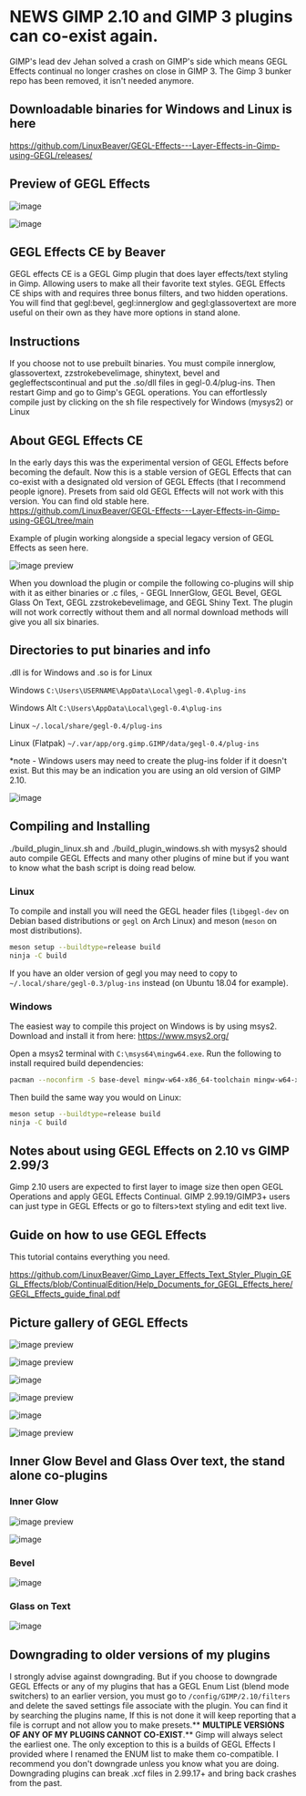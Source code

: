 # NEWS  GIMP 2.10 and GIMP 3 plugins can co-exist again.

GIMP's lead dev Jehan solved a crash on GIMP's side which means GEGL Effects continual no longer crashes on close in GIMP 3. The Gimp 3 bunker repo has been removed, it isn't needed anymore.

## Downloadable binaries for Windows and Linux is here 
https://github.com/LinuxBeaver/GEGL-Effects---Layer-Effects-in-Gimp-using-GEGL/releases/

## Preview of GEGL Effects
![image](https://github.com/LinuxBeaver/Gimp_Layer_Effects_Text_Styler_Plugin_GEGL_Effects/assets/78667207/034f250e-fda5-4e65-95be-27bf94801a36)

![image](https://github.com/LinuxBeaver/GEGL-Effects---Layer-Effects-in-Gimp-using-GEGL/assets/78667207/c6874a65-d761-4994-96a4-2e46b996b07a)


## GEGL Effects CE by Beaver

GEGL effects CE is a GEGL Gimp plugin that does layer effects/text styling in Gimp. Allowing users to make all their favorite text styles. GEGL Effects CE ships with and requires three bonus filters, and two hidden operations. You will find that gegl:bevel, gegl:innerglow and gegl:glassovertext are more useful on their own as they have more options in stand alone. 

## Instructions 

If you choose not to use prebuilt binaries. You must compile innerglow, glassovertext, zzstrokebevelimage, shinytext, bevel and gegleffectscontinual and put the .so/dll files in gegl-0.4/plug-ins. Then restart Gimp and go to Gimp's GEGL operations. You can effortlessly compile just by clicking on the sh file respectively for Windows (mysys2) or Linux


## About GEGL Effects CE

In the early days this was the experimental version of GEGL Effects before becoming the default. Now this is a stable version of GEGL Effects that can co-exist with a designated old version of GEGL Effects (that I recommend people ignore). Presets from said old GEGL Effects will not work with this version. You can find old stable here. https://github.com/LinuxBeaver/GEGL-Effects---Layer-Effects-in-Gimp-using-GEGL/tree/main

Example of plugin working alongside a special legacy version of GEGL Effects as seen here.

![image preview](coexisting_plugins.jpg  )


When you download the plugin or compile the following co-plugins will ship with it as either binaries or .c files, - GEGL InnerGlow, GEGL Bevel, GEGL Glass On Text, GEGL zzstrokebevelimage, and GEGL Shiny Text. The plugin will not work correctly without them and all normal download methods will give you all six binaries. 

## Directories to put binaries and info

.dll is for Windows and .so is for Linux

Windows `C:\Users\USERNAME\AppData\Local\gegl-0.4\plug-ins`

Windows Alt `C:\Users\AppData\Local\gegl-0.4\plug-ins`

Linux `~/.local/share/gegl-0.4/plug-ins`

Linux (Flatpak) `~/.var/app/org.gimp.GIMP/data/gegl-0.4/plug-ins`

*note - Windows users may need to create the plug-ins folder if it doesn't exist. But this may be an indication you are using an old version of GIMP 2.10.

![image](https://github.com/LinuxBeaver/GEGL-Effects---Layer-Effects-in-Gimp-using-GEGL/assets/78667207/c1803c39-c55c-4c5c-8084-fcb01f29adf2)

## Compiling and Installing

./build_plugin_linux.sh and ./build_plugin_windows.sh with mysys2 should auto compile GEGL Effects and many other plugins of mine but if you want to know what the bash script is doing read below. 

### Linux

To compile and install you will need the GEGL header files (`libgegl-dev` on
Debian based distributions or `gegl` on Arch Linux) and meson (`meson` on
most distributions).

```bash
meson setup --buildtype=release build
ninja -C build

```

If you have an older version of gegl you may need to copy to `~/.local/share/gegl-0.3/plug-ins`
instead (on Ubuntu 18.04 for example).

### Windows

The easiest way to compile this project on Windows is by using msys2.  Download
and install it from here: https://www.msys2.org/

Open a msys2 terminal with `C:\msys64\mingw64.exe`.  Run the following to
install required build dependencies:

```bash
pacman --noconfirm -S base-devel mingw-w64-x86_64-toolchain mingw-w64-x86_64-meson mingw-w64-x86_64-gegl
```

Then build the same way you would on Linux:

```bash
meson setup --buildtype=release build
ninja -C build
```

## Notes about using GEGL Effects on 2.10 vs GIMP 2.99/3

Gimp 2.10 users are expected to first layer to image size then open GEGL Operations and apply GEGL Effects Continual. GIMP 2.99.19/GIMP3+ users can just type in GEGL Effects or go to filters>text styling and edit text live.

## Guide on how to use GEGL Effects

This tutorial contains everything you need.

https://github.com/LinuxBeaver/Gimp_Layer_Effects_Text_Styler_Plugin_GEGL_Effects/blob/ContinualEdition/Help_Documents_for_GEGL_Effects_here/GEGL_Effects_guide_final.pdf 

## Picture gallery of GEGL Effects 

![image preview](/Image_previews/changes_GEGL_Effects_continual.png  )

![image preview](/Image_previews/changes_continual_color_dodge_bevel.png   )

![image](https://github.com/LinuxBeaver/GEGL-Effects---Layer-Effects-in-Gimp-using-GEGL/assets/78667207/095a8919-05e7-4453-95ed-647e885a1997)

![image preview](/Image_previews/continual_pink.png    )

![image](https://github.com/LinuxBeaver/GEGL-Effects---Layer-Effects-in-Gimp-using-GEGL/assets/78667207/69cacb6a-04e5-4539-b245-1b99857a4403)

![image preview](/Image_previews/flatpak2.png    )


## Inner Glow Bevel and Glass Over text, the stand alone co-plugins

### Inner Glow
![image preview](/Image_previews/inner_glow.png    )

![image](https://github.com/LinuxBeaver/Gimp_Layer_Effects_Text_Styler_Plugin_GEGL_Effects/assets/78667207/ee3949f1-382e-4a28-8da4-e31bb82d5f77)

### Bevel
![image](https://github.com/LinuxBeaver/GEGL-Effects---Layer-Effects-in-Gimp-using-GEGL/assets/78667207/b8db02a5-8e4c-4c5e-8068-1c4be09f9209)

### Glass on Text
![image](https://github.com/LinuxBeaver/GEGL-Effects---Layer-Effects-in-Gimp-using-GEGL/assets/78667207/ddb15664-2e4a-4b3a-a5ff-e27d78899e74)


## Downgrading to older versions of my plugins

I strongly advise against downgrading. But if you choose to downgrade GEGL Effects or any of my plugins that has a GEGL Enum List (blend mode switchers) to an earlier version, you must go to `/config/GIMP/2.10/filters` and delete the
saved settings file associate with the plugin. You can find it by searching the plugins name,  If this is not done it will keep reporting that a file is corrupt and not allow you to make
presets.** **MULTIPLE VERSIONS OF ANY OF MY PLUGINS CANNOT CO-EXIST**.** Gimp will always select the earliest one.  The only exception to this is a builds of GEGL Effects I provided where I renamed the ENUM list to make them co-compatible. I recommend you don't downgrade unless you know what you are doing. Downgrading plugins can break .xcf files in 2.99.17+ and bring back crashes from the past.


